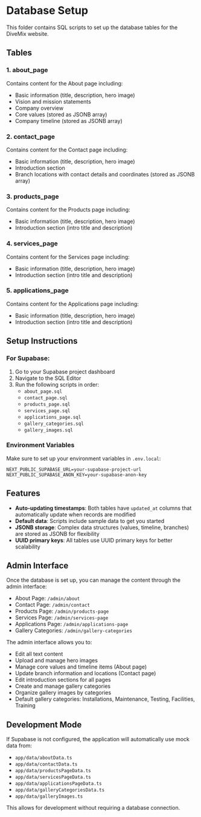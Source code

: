 # Database Setup

This folder contains SQL scripts to set up the database tables for the DiveMix website.

## Tables

### 1. about_page
Contains content for the About page including:
- Basic information (title, description, hero image)
- Vision and mission statements
- Company overview
- Core values (stored as JSONB array)
- Company timeline (stored as JSONB array)

### 2. contact_page
Contains content for the Contact page including:
- Basic information (title, description, hero image)
- Introduction section
- Branch locations with contact details and coordinates (stored as JSONB array)

### 3. products_page
Contains content for the Products page including:
- Basic information (title, description, hero image)
- Introduction section (intro title and description)

### 4. services_page
Contains content for the Services page including:
- Basic information (title, description, hero image)
- Introduction section (intro title and description)

### 5. applications_page
Contains content for the Applications page including:
- Basic information (title, description, hero image)
- Introduction section (intro title and description)

## Setup Instructions

### For Supabase:

1. Go to your Supabase project dashboard
2. Navigate to the SQL Editor
3. Run the following scripts in order:
   - `about_page.sql`
   - `contact_page.sql`
   - `products_page.sql`
   - `services_page.sql`
   - `applications_page.sql`
   - `gallery_categories.sql`
   - `gallery_images.sql`

### Environment Variables

Make sure to set up your environment variables in `.env.local`:

```env
NEXT_PUBLIC_SUPABASE_URL=your-supabase-project-url
NEXT_PUBLIC_SUPABASE_ANON_KEY=your-supabase-anon-key
```

## Features

- **Auto-updating timestamps**: Both tables have `updated_at` columns that automatically update when records are modified
- **Default data**: Scripts include sample data to get you started
- **JSONB storage**: Complex data structures (values, timeline, branches) are stored as JSONB for flexibility
- **UUID primary keys**: All tables use UUID primary keys for better scalability

## Admin Interface

Once the database is set up, you can manage the content through the admin interface:

- About Page: `/admin/about`
- Contact Page: `/admin/contact`
- Products Page: `/admin/products-page`
- Services Page: `/admin/services-page`
- Applications Page: `/admin/applications-page`
- Gallery Categories: `/admin/gallery-categories`

The admin interface allows you to:
- Edit all text content
- Upload and manage hero images
- Manage core values and timeline items (About page)
- Update branch information and locations (Contact page)
- Edit introduction sections for all pages
- Create and manage gallery categories
- Organize gallery images by categories
- Default gallery categories: Installations, Maintenance, Testing, Facilities, Training

## Development Mode

If Supabase is not configured, the application will automatically use mock data from:
- `app/data/aboutData.ts`
- `app/data/contactData.ts`
- `app/data/productsPageData.ts`
- `app/data/servicesPageData.ts`
- `app/data/applicationsPageData.ts`
- `app/data/galleryCategoriesData.ts`
- `app/data/galleryImages.ts`

This allows for development without requiring a database connection.